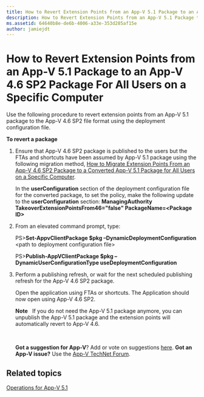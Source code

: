 ```yaml
---
title: How to Revert Extension Points from an App-V 5.1 Package to an App-V 4.6 SP2 Package For All Users on a Specific Computer
description: How to Revert Extension Points from an App-V 5.1 Package to an App-V 4.6 SP2 Package For All Users on a Specific Computer
ms.assetid: 64640b8e-de6b-4006-a33e-353d285af15e
author: jamiejdt
---
```


# How to Revert Extension Points from an App-V 5.1 Package to an App-V 4.6 SP2 Package For All Users on a Specific Computer


Use the following procedure to revert extension points from an App-V 5.1 package to the App-V 4.6 SP2 file format using the deployment configuration file.

**To revert a package**

1.  Ensure that App-V 4.6 SP2 package is published to the users but the FTAs and shortcuts have been assumed by App-V 5.1 package using the following migration method, [How to Migrate Extension Points From an App-V 4.6 SP2 Package to a Converted App-V 5.1 Package for All Users on a Specific Computer](how-to-migrate-extension-points-from-an-app-v-46-sp2-package-to-a-converted-app-v-51-package-for-all-users-on-a-specific-computer.md).

    In the **userConfiguration** section of the deployment configuration file for the converted package, to set the policy, make the following update to the **userConfiguration** section: **ManagingAuthority TakeoverExtensionPointsFrom46="false" PackageName=&lt;Package ID&gt;**

2.  From an elevated command prompt, type:

    PS&gt;**Set-AppvClientPackage $pkg –DynamicDeploymentConfiguration** &lt;path to deployment configuration file&gt;

    PS&gt;**Publish-AppVClientPackage $pkg –DynamicUserConfigurationType useDeploymentConfiguration**

3.  Perform a publishing refresh, or wait for the next scheduled publishing refresh for the App-V 4.6 SP2 package.

    Open the application using FTAs or shortcuts. The Application should now open using App-V 4.6 SP2.

    **Note**  
    If you do not need the App-V 5.1 package anymore, you can unpublish the App-V 5.1 package and the extension points will automatically revert to App-V 4.6.

     

    **Got a suggestion for App-V**? Add or vote on suggestions [here](http://appv.uservoice.com/forums/280448-microsoft-application-virtualization). **Got an App-V issue?** Use the [App-V TechNet Forum](https://social.technet.microsoft.com/Forums/home?forum=mdopappv).

## Related topics


[Operations for App-V 5.1](operations-for-app-v-51.md)

 

 





